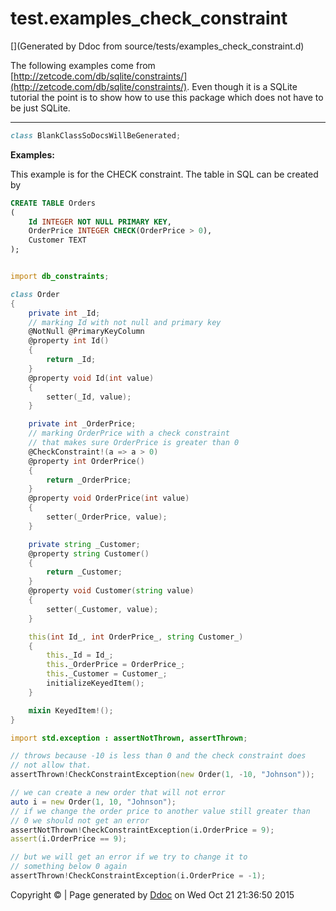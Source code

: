 # test.examples_check_constraint

[](Generated by Ddoc from source/tests/examples_check_constraint.d)

The following examples come from
[http://zetcode.com/db/sqlite/constraints/](http://zetcode.com/db/sqlite/constraints/).
Even though it is a SQLite tutorial the point is to show how to use this package
which does not have to be just SQLite.

***
<a name="BlankClassSoDocsWillBeGenerated" href="#BlankClassSoDocsWillBeGenerated"></a>
```d
class BlankClassSoDocsWillBeGenerated;

```

**Examples:**

This example is for the CHECK constraint. The table
in SQL can be created by
```sql
CREATE TABLE Orders
(
    Id INTEGER NOT NULL PRIMARY KEY,
    OrderPrice INTEGER CHECK(OrderPrice > 0),
    Customer TEXT
);


```

```d

import db_constraints;

class Order
{
    private int _Id;
    // marking Id with not null and primary key
    @NotNull @PrimaryKeyColumn
    @property int Id()
    {
        return _Id;
    }
    @property void Id(int value)
    {
        setter(_Id, value);
    }

    private int _OrderPrice;
    // marking OrderPrice with a check constraint
    // that makes sure OrderPrice is greater than 0
    @CheckConstraint!(a => a > 0)
    @property int OrderPrice()
    {
        return _OrderPrice;
    }
    @property void OrderPrice(int value)
    {
        setter(_OrderPrice, value);
    }

    private string _Customer;
    @property string Customer()
    {
        return _Customer;
    }
    @property void Customer(string value)
    {
        setter(_Customer, value);
    }

    this(int Id_, int OrderPrice_, string Customer_)
    {
        this._Id = Id_;
        this._OrderPrice = OrderPrice_;
        this._Customer = Customer_;
        initializeKeyedItem();
    }

    mixin KeyedItem!();
}

import std.exception : assertNotThrown, assertThrown;

// throws because -10 is less than 0 and the check constraint does
// not allow that.
assertThrown!CheckConstraintException(new Order(1, -10, "Johnson"));

// we can create a new order that will not error
auto i = new Order(1, 10, "Johnson");
// if we change the order price to another value still greater than
// 0 we should not get an error
assertNotThrown!CheckConstraintException(i.OrderPrice = 9);
assert(i.OrderPrice == 9);

// but we will get an error if we try to change it to
// something below 0 again
assertThrown!CheckConstraintException(i.OrderPrice = -1);

```




Copyright :copyright:  | Page generated by [Ddoc](http://dlang.org/ddoc.html) on Wed Oct 21 21:36:50 2015

